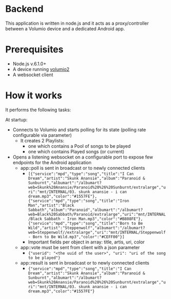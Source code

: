 # Backend

This application is written in node.js and it acts as a proxy/controller between a Volumio device and a dedicated Android app.

# Prerequisites

* Node.js v.6.1.0+
* A device running [volumio2](https://github.com/volumio/Volumio2/)
* A websocket client

# How it works

It performs the following tasks:

At startup:
  * Connects to Volumio and starts polling for its state (polling rate configurable via parameter)
    * It creates 2 Playlists:
      * one which contains a Pool of songs to be played
      * one which contains Played songs (or current)
  * Opens a listening websocket on a configurable port to expose few endpoints for the Android application
    * app::poll is sent in broadcast or to newly connected clients
      * ```[{"service":"mpd","type":"song","title":"I Can Dream","artist":"Skunk Anansie","album":"Paranoid & Sunburnt","albumart":"/albumart?web=Skunk%20Anansie/Paranoid%20%26%20Sunburnt/extralarge","uri":"mnt/INTERNAL/03. skunk anansie - i can dream.mp3","color":"#1557FE"},{"service":"mpd","type":"song","title":"Iron Man","artist":"Black Sabbath","album":"Paranoid","albumart":"/albumart?web=Black%20Sabbath/Paranoid/extralarge","uri":"mnt/INTERNAL/Black Sabbath - Iron Man.mp3","color":"#B808FE"},{"service":"mpd","type":"song","title":"Born to Be Wild","artist":"Steppenwolf","albumart":"/albumart?web=Steppenwolf//extralarge","uri":"mnt/INTERNAL/Steppenwolf - Born to Be Wild.mp3","color":"#CEFF00"}]```
      * Important fields per object in array: title, artis, uri, color
    * app::vote must be sent from client with a json parameter
      * ```{"userid": "<the uuid of the user>", "uri": "uri of the song to be played"}```
    * app::result is sent in broadcast or to newly connected clients
      * ```{"service":"mpd","type":"song","title":"I Can Dream","artist":"Skunk Anansie","album":"Paranoid & Sunburnt","albumart":"/albumart?web=Skunk%20Anansie/Paranoid%20%26%20Sunburnt/extralarge","uri":"mnt/INTERNAL/03. skunk anansie - i can dream.mp3","color":"#1557FE"}```

